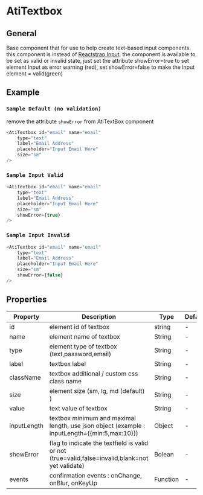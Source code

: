 # AtiTextbox

## General

Base component that for use to help create text-based input components.
this component is instead of [Reactstrap Input](http://reactstrap.github.io/components/form/).
the component is available to be set as valid or invalid state, just set the attribute showError=true to set element Input as error warning (red), set showError=false to make the input element = valid(green)

## Example

### `Sample Default (no validation)`
remove the attribute `showError` from AtiTextBox component
```js
<AtiTextbox id="email" name="email"
    type="text" 
    label="Email Address" 
    placeholder="Input Email Here" 
    size="sm"
/>
```

### `Sample Input Valid`

```js
<AtiTextbox id="email" name="email"
    type="text" 
    label="Email Address" 
    placeholder="Input Email Here" 
    size="sm"
    showError={true}
/>
```


### `Sample Input Invalid`

```js
<AtiTextbox id="email" name="email"
    type="text" 
    label="Email Address" 
    placeholder="Input Email Here" 
    size="sm"
    showError={false}
/>
```

## Properties

| Property | Description | Type | Default | Required |
| -------- | ----------- | ---- | ------- | -------- |
| id | element id of textbox | string | - | True |
| name | element name of textbox | String | - | True |
| type | element type of textbox (text,password,email) | String | - | True |
| label | textbox label | String | - | - |
| className | textbox additional / custom css class name | String | - | - |
| size | element size (sm, lg, md (default) ) | String | - | - |
| value | text value of textbox | String | - | - |
| inputLength | textbox minimum and maximal length, use json object (example : inputLength={{min:5,max:10}}) | Object | - | - |
| showError | flag to indicate the textfield is valid or not (true=valid,false=invalid,blank=not yet validate) | Bolean | - | - |
| events | confirmation events : onChange, onBlur, onKeyUp | Function | - | - |
```
